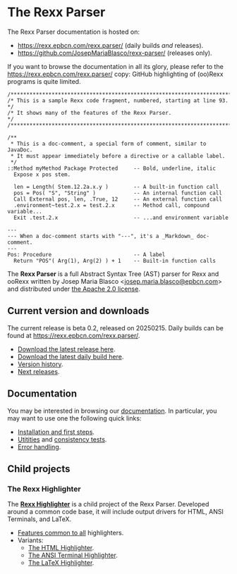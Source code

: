 The Rexx Parser
===============

The Rexx Parser documentation is hosted on:

- <https://rexx.epbcn.com/rexx.parser/> (daily builds *and* releases).
- <https://github.com/JosepMariaBlasco/rexx-parser/> (releases only).

If you want to browse the documentation in all its glory,
please refer to the <https://rexx.epbcn.com/rexx.parser/> copy:
GitHub highlighting of (oo)Rexx programs is quite limited.

~~~rexx {.numberLines startfrom=93}
/*******************************************************************************/
/* This is a sample Rexx code fragment, numbered, starting at line 93.         */
/* It shows many of the features of the Rexx Parser.                           */
/*******************************************************************************/

/**
 * This is a doc-comment, a special form of comment, similar to JavaDoc.
 * It must appear immediately before a directive or a callable label.
 */
::Method myMethod Package Protected     -- Bold, underline, italic
  Expose x pos stem.

  len = Length( Stem.12.2a.x.y )        -- A built-in function call
  pos = Pos( "S", "String" )            -- An internal function call
  Call External pos, len, .True, 12     -- An external function call
  .environment~test.2.x = test.2.x      -- Method call, compound variable...
  Exit .test.2.x                        -- ...and environment variable

---
--- When a doc-comment starts with "---", it's a _Markdown_ doc-comment.
---
Pos: Procedure                          -- A label
  Return "POS"( Arg(1), Arg(2) ) + 1    -- Built-in function calls
~~~

The **Rexx Parser** is a full Abstract Syntax Tree (AST)
parser for Rexx and ooRexx written by Josep Maria Blasco
&lt;<josep.maria.blasco@epbcn.com>&gt; and distributed
under [the Apache 2.0 license](LICENSE).

Current version and downloads
-----------------------------

The current release is beta 0.2, released on 20250215.
Daily builds can be found at <https://rexx.epbcn.com/rexx.parser/>.

- [Download the latest release here](download/).
- [Download the latest daily build here](https://rexx.epbcn.com/rexx.parser/).
- [Version history](doc/history/).
- [Next releases](doc/todo/).

Documentation
-------------

You may be interested in browsing our [documentation](doc/).
In particular, you may want to use one the following quick links:

- [Installation and first steps](doc/guide/install/).
- [Utitities](doc/utils/) and [consistency tests](tests/).
- [Error handling](doc/guide/errors/).

Child projects
--------------

### The Rexx Highlighter

The [**Rexx Highlighter**](doc/highlighter/) is a child project
of the Rexx Parser. Developed around a common code base,
it will include output drivers for HTML, ANSI Terminals,
and LaTeX.

- [Features common to all](doc/highlighter/features/) highlighters.
- Variants:
  - [The HTML Highlighter](doc/highlighter/html/).
  - [The ANSI Terminal Highlighter](doc/highlighter/ansi/).
  - [The LaTeX Highlighter](doc/highlighter/latex/).







